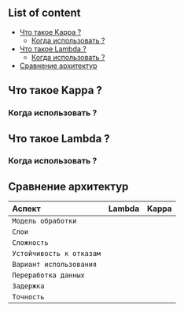 ## List of content
- [Что такое Kappa ?]()
  - [Когда использовать ?]()
- [Что такое Lambda ?]()
  - [Когда использовать ?]()
- [Сравнение архитектур]()


## Что такое Kappa ?
### Когда использовать ?

## Что такое Lambda ?
### Когда использовать ?

## Сравнение архитектур
| Аспект                   | **Lambda** | **Kappa** |
| :----------------------- | :--------- | :-------- |
| `Модель обработки`       |            |           |
| `Слои`                   |            |           |
| `Сложность`              |            |           |
| `Устойчивость к отказам` |            |           |
| `Вариант использования`  |            |           |
| `Переработка данных`     |            |           |
| `Задержка`               |            |           |
| `Точность`               |            |           |
